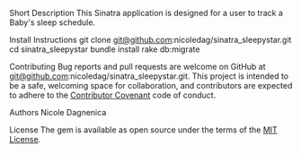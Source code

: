 
Short Description
This Sinatra application is designed for a user to track a Baby's sleep schedule.

Install Instructions
git clone git@github.com:nicoledag/sinatra_sleepystar.git
cd sinatra_sleepystar
bundle install
rake db:migrate

Contributing
Bug reports and pull requests are welcome on GitHub at git@github.com:nicoledag/sinatra_sleepystar.git. This project is intended to be a safe, welcoming space for collaboration, and contributors are expected to adhere to the [Contributor Covenant](http://contributor-covenant.org) code of conduct.

Authors
Nicole Dagnenica

License
The gem is available as open source under the terms of the [MIT License](https://opensource.org/licenses/MIT).




